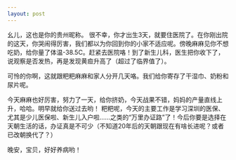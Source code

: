 ```yaml
---
layout: post
---
```

幺儿，这也是你的贵州昵称。
很不幸，你才出生3天，就要住医院了。在你刚出院的这天，你哭闹得厉害，我们都以为你回到你的小家不适应呢。傍晚麻麻见你不想吃奶，给你量了体温-38.5C。赶紧去医院咯！到了新生儿科，医生把你收下了，说观察是否发热，再是发现黄疸升高了（超过了临界值了）。

可怜的你啊，这就跟粑粑麻麻和家人分开几天咯。我们给你寄存了干湿巾、奶粉和尿片呢。

今天麻麻也好厉害，努力了一天，给你挤奶，今天战果不错，妈妈的产量直线上升，哈哈。明早就给你送过去哟！
粑粑呢，今天的主要工作是学习深圳的医保、尤其是少儿医保啦、新生儿入户啦……之类的“万里办证路”了！今后你要是选择在天朝生活的话，办证真是不可少（不知道20年后的天朝跟现在有啥长进呢？或者已改朝换代了？）

晚安，宝贝，好好养病哟！
